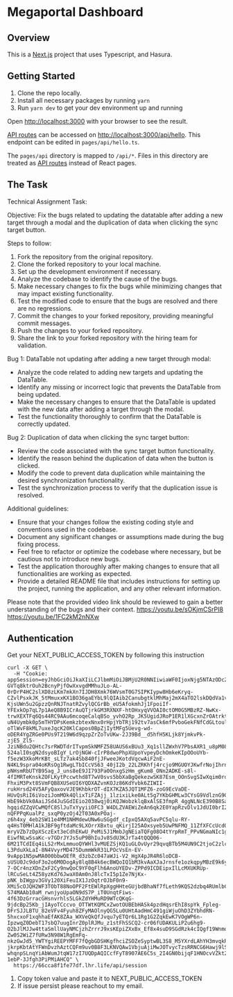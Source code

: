 # Megaportal Dashboard

## Overview

This is a [Next.js](https://nextjs.org/) project that uses Typescript, and Hasura.

## Getting Started

1. Clone the repo locally.
2. Install all necessary packages by running `yarn`
3. Run `yarn dev` to get your dev environment up and running

Open [http://localhost:3000](http://localhost:3000) with your browser to see the result.

[API routes](https://nextjs.org/docs/api-routes/introduction) can be accessed on [http://localhost:3000/api/hello](http://localhost:3000/api/hello). This endpoint can be edited in `pages/api/hello.ts`.

The `pages/api` directory is mapped to `/api/*`. Files in this directory are treated as [API routes](https://nextjs.org/docs/api-routes/introduction) instead of React pages.

## The Task

Technical Assignment Task:

Objective: Fix the bugs related to updating the datatable after adding a new target through a modal and the duplication of data when clicking the sync target button.

Steps to follow:
1. Fork the repository from the original repository.
2. Clone the forked repository to your local machine.
3. Set up the development environment if necessary.
4. Analyze the codebase to identify the cause of the bugs.
5. Make necessary changes to fix the bugs while minimizing changes that may impact existing functionality.
6. Test the modified code to ensure that the bugs are resolved and there are no regressions.
7. Commit the changes to your forked repository, providing meaningful commit messages.
8. Push the changes to your forked repository.
9. Share the link to your forked repository with the hiring team for validation.

Bug 1: DataTable not updating after adding a new target through modal:
- Analyze the code related to adding new targets and updating the DataTable.
- Identify any missing or incorrect logic that prevents the DataTable from being updated.
- Make the necessary changes to ensure that the DataTable is updated with the new data after adding a target through the modal.
- Test the functionality thoroughly to confirm that the DataTable is correctly updated.

Bug 2: Duplication of data when clicking the sync target button:
- Review the code associated with the sync target button functionality.
- Identify the reason behind the duplication of data when the button is clicked.
- Modify the code to prevent data duplication while maintaining the desired synchronization functionality.
- Test the synchronization process to verify that the duplication issue is resolved.

Additional guidelines:
- Ensure that your changes follow the existing coding style and conventions used in the codebase.
- Document any significant changes or assumptions made during the bug fixing process.
- Feel free to refactor or optimize the codebase where necessary, but be cautious not to introduce new bugs.
- Test the application thoroughly after making changes to ensure that all functionalities are working as expected.
- Provide a detailed README file that includes instructions for setting up the project, running the application, and any other relevant information.

Please note that the provided video link should be reviewed to gain a better understanding of the bugs and their context.
https://youtu.be/sOKjmCSrPI8
https://youtu.be/1FC2kM2nNXw




## Authentication
Get your NEXT_PUBLIC_ACCESS_TOKEN by following this instruction

```
curl -X GET \
  -H "Cookie: appSession=eyJhbGciOiJkaXIiLCJlbmMiOiJBMjU2R0NNIiwiaWF0IjoxNjg5NTAzODc2LCJ1YXQiOjE2ODk1MTA2NDcsImV4cCI6MTY4OTU5NzA0N30..ozA0yQlAyXydoWsB.Q4eFxC6ypBzTWQJH2jeGLQg1y7ab9mwqRr6hymfG1evxnJtxv_lNGSkzztRWxI5lqq5mfLlwcFjxu3kiEcHfeF5UF1eYCTMlTJtQeszcJGPG4JU5ZiiyMaADrCtwGhtNQJkaXVjrOlSKd6QMbyO5e7401HEKvJbm0nFV2aOKgCWBlviiwC91KPFTiiSwT_C0Pj7ubPF1gJI0y8wHEuWvbzOQcNgc-GVTq8ktrOuh2BcnyPjfOwXxvgdMMhuJLo-AL-0rDrP4HC2slXD8zLKm7mkXn7IJDH8Xmk76WVsmT0G7SIPKIypw8Hb6eKryq-CZvlPsxkJK_5tMmuxxKX1BO36gaEYbL9lQIAib2CanubgtklMhMaj2mX4aTO2lskDQdVa1vpoWWnH9fDvEBeL-KjsUWn5u2GpzzQnRNJTnatRZvylQCGrBb_eU5AfokmhJj1FpoiIf-YFExkOp7qL7p1AeQ8B9ICrAuQTjrkGM3RXNXF-htOHxyqVVOAI0ctOM0G5MBzRZ-NwKx-trwXEXTFq6Qs44RC9AAu6mcoqeCalqBSo_yvhO2Rp_JK5UgidJRoP1ER1lXGcxnZrOAtrktBJNJPAbhNrFfSyTboZiAUTIif83ltwOv456kQ5Uj_aIMkviBTC2xC6OysSZvr3bti_WhZJYbvW12nRFlQs9zoYhyjT6xqSkyQNNA2C-uN4Uymbk0p5mTHYDPsKemkzbtexNnx0rHpjYbTRj192tv7asCk6mfPvboGekFNfCdGLtoulwCNSY-oTlWvF8kML7uxeJqcK20KlCapos0BpZjIytMFg5Uevg-wd-oDER4YgZRGe0PUs9T219W6d9qzpZrZoTvUKw-2J39Bd__d5hfH5KLjk8YjmkvPk-zjE5_Zl5-JziNBdu2QHtc7srRWDTdrITvpmSkNMFZ58UAUS6xBUu3_Xq1sllZWxhV7PbsAXR1_u8pM08MHvwp22rW5b9WNBDImr9jG2UeGySH6c1vDvvL9u_nOHaKkljKAPSfddYItszcnsQD5ltBZoKAQmbhu05CzhEkCARZTZkK59V1omdSd_slWAogl-524alI0sgN2dsyoBIgY_LrOjNGW-cIrP8dwoPhpXUpoYvpeyDchOmkeKIpOOoUYb-f5ezW3XkoMrKBt_sLTz7ak4Sb840fjJFweeJKotdVqcwAiF2nE-N4KL9spra04oKRsOg1RwgLTbICcVS63_40jI2b_22LZRKhfj4rcjo9MGUOYJKwfrNojIhrn0jxORQ6xcUSDc4u9obh-pNHsmRbUTYB95ag_J_uns8eE9JI793Pa0OnxgSzHm_gKum8_ONn2ADKE-s8l-4fIMRTeKnskZOFLKytPccwthd8T7wV0svs5bbXaBgQekezwSK87Esm_OOnSvgSIwXqim0rodnJjAmjibTRf5RdzoEU9hxZYjqqSqjVlKwifO-FhxiM3Pxt8SVmFQB8XUSeUI6YQDXAZvnKOJz86KdYvbk6ZIWII-rukHrsd24V5AFyQaxovVJE9KhbkrOT-dIX7KZA5JQT1MFZ6-zoG9EcVaDE-HUvQsRiI6iVoziJomMOk4QlixTiFZAjj_1lzixiLke0ALt5g7YKbGHMLw3CYsG9VdlznG907_0Jknxzh5pxrJ-HbE9kbVk0AaiJSd4JuSGdIEio2038wqj0iKQJWobzklqBxAlSE3fmpR_4ggNLNcE390B8SaSyVSLMi_jhRZv4i4CFSwgDWJRIXHQKOPQtB3qHPsr9P5-hgqidZZqVCwMQfC8SlJuTxYyyiiOFC3_W4DLZVAEWiZeAn6qk2E0YapRzvDlv1JdUI0brI2sbMU5tWWrj7Ps5gY_ATH7JoPqrGfYiZyZElMJCrZd-nQFPPqKualPz_sxqP0yzOj42T03A0xPOaj-z6h4xy_4eb2SW11e4MM1NHMdewUNw6uSGgdf_cIpxQ5AXq5avPC5qlu-RY-q4HsT0MHlA1kJBF9gftdaMc9LXOrrXBxtu_qKirjI25AOxsyeb5UwPNFMQ_11ZfXFCcUcdQoOPPgjm_POi0GzPbvKMmIzGds3atyViz7Qo0v0_iKtnfHf6Y8DI9zs-mryVZb7zDpXSczExt3eCdhEKwU_PeMi5J1MmbJgNEiaTQFg08O4tYrpRmT_PPvNGmaNIc1gppsPnZmmhXIC6jKupZurf7N5CFGlBwTMIqPrH_kuTpbdrLz4FlmXLR6_1AiypdUoQUknu_oSST43cjRenMAHTvQpzsEXXuzYP_TFXKL024YGff-EiwfNLwSsaKc-v7GDrJYJs5uP9BhIuJv8SdU3KJrTa4tQQQ06-6M21TCdIEq4iLS2rMxLmmuoQYWHl3vMUEZSjKQ1uGLOvUyr29qvqBTb5M4UN9C2tjoC2zlcNnr8ZomeZN7GJKAzkmJKO_Mvha1jjNBm97K6Z7bZ6XN3svsC4LoOCzP0tIzhBtApoIWY8UgITYbN_i55PkyzlC7a6plR4cAVn0XxdYQbsH7K8yXQ3ubwt6j5jL-L3PduXkLaI-8N4VvyrMD475DummWkR31LPOcVsEn-EV-9vApp1N5pwMA000bbwOEfR_d3zbZc047aWJi-V2_HgX4pJR4R6loDCB-sUSU0Jc9doF3o2o6M0DogAy8lq8B4k6ecBWQoIQ1bM3kvAaXJaJrnsfe1ozkqpyMBzE9k6yz-7-OCr4nzXDnZxF2Cy9nwQoC9YF0qFlh6AnoUYEDv-ZPPd9ICDEipxIlLcMXUKRUp-lRCuSeLt4Z58yzKd76JwaX0Am0nJ8lcTxI5p1Ze7NjKx-pNK_bIWgpv3GVy120XiFeuIX1JzOqtrOJbF0n9-XMi5cOJQH2WF3TObT88NoOPF2FtEWlRpXggHHteGUjbdBhaNf7fLeth9KQS2dzbq4RUmlbCeT-S74MAAb10aM_rwnjyoUpaON9dS7P_iT0UnqtFiws-4f63DzGrracGHsnvrhls5LGkZdYHMuRD9WTcQKqG-9jdcBp25Kb_jIAyoTCccvo_OTTWtKQMCxZwotOUBEbHASk4pzdHqsrEhI8spYk_Fpleg-DFrSJJLBTU_82eVFv4Fyuh8ZFyMAOlnyQG5Lu0UHtAadHmC491giWjuOhD3ZYbhdRN-5hxcxoF1xqhhaEfAK8ZAa_WXVeQkQfJvqu7yETQr6L1Rg1G2ZqkEwK7VOgWP6n-IpzwqZ0DebT17sbQ7uugInrZ0plRJMu_z1stFhSSCQ2-cr06fUDAKULiP2u6hg9-O2bJlMJJw4ttaSmllUayNMCjzhZrrrJ9xsKEpiZXxBx_Ef8x4suD9SGdRzk4cIQgf19Wnmq2qQk_Pfwk_4Lyjk3CmKDaDxouiBT4sJDwk6_j2eVHUVnr_RywS90NjuGdVoBy8UEX857762O-Zw0S2WiZ7fURw3N98W1RgEmFq-nkzGwJd5_YWTYgiREEPYMFF7fQgbGDSHKgfhciZSOZeSyptwBL3S8_M5YXrdLAhYH3mvqkRpnwF4_Wtz4XsIXHAldxHdElwJN8Sz5DZV-jkrpKbtAtYFWnDvzhAztCQFm9uv0B8F3LKNVQAw1VbjuAjiMwJOTvycTzsRRNCG6Hawj9lSU3xatbZblgKpuXw-whqnpSLnqYiAbWumJtqW17zI7UQDpAQICcfFyT8907AE6C5s_2I4GN0bijqF1HNOcvVZkt2C4KXoekJgDreGtQTsfQRk1hu7627xNAGb_vwfAWYvhx9s475DnUySTqhmSIJcwM_go2RDXgyZQAgxQQL7iVWmGGxE2810IC2ej0UpRjb7qGe9jbkbvksRjAA01dehfBQZ4Teo2Ax8Ff1yU.W-1ebP-3Jfgh3PiPMiAHCQ" \
  https://66cca8f1fe77df.lhr.life/api/session
```

1. Copy token value and paste it to NEXT_PUBLIC_ACCESS_TOKEN
2. If issue persist please reachout to my email.

